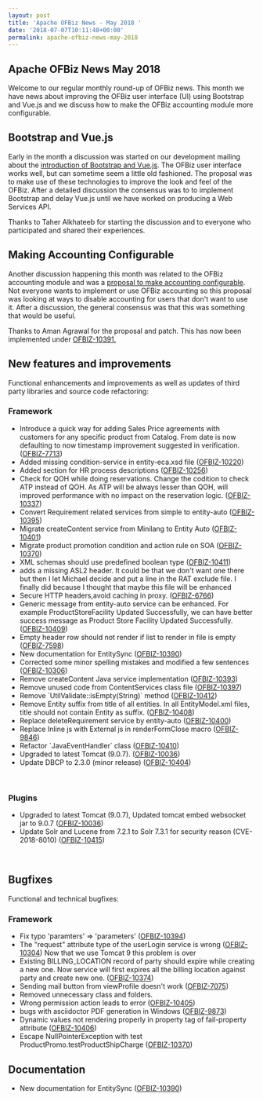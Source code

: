 ```yaml
---
layout: post
title: 'Apache OFBiz News - May 2018 '
date: '2018-07-07T10:11:48+00:00'
permalink: apache-ofbiz-news-may-2018
---
```

<h2>Apache OFBiz News May 2018 </h2>
Welcome to our regular monthly round-up of OFBiz news.
This month we have news about improving the OFBiz user interface (UI) using Bootstrap and Vue.js and we discuss how to make the OFBiz accounting module more configurable.
<!--more--> 
<h2>Bootstrap and Vue.js</h2><p>Early in the month a discussion was started on our development mailing about the <a href="https://s.apache.org/RG0j" target="_blank" rel="noopener">introduction of Bootstrap and Vue.js</a>. The OFBiz user interface works well, but can sometime seem a little old fashioned. The proposal was to make use of these technologies to improve the look and feel of the OFBiz. After a detailed discussion the consensus was to to implement Bootstrap and delay Vue.js until we have worked on producing a Web Services API.</p><p>Thanks to Taher Alkhateeb for starting the discussion and to everyone who participated and shared their experiences.</p>
<h2>Making Accounting Configurable</h2><p>Another discussion happening this month was related to the OFBiz accounting module and was a <a href="https://s.apache.org/wgWw" target="_blank" rel="noopener">proposal to make accounting configurable</a>. Not everyone wants to implement or use OFBiz accounting so this proposal was looking at ways to disable accounting for users that don't want to use it. After a discussion, the general consensus was that this was something that would be useful.</p><p>Thanks to Aman Agrawal for the proposal and patch. This has now been implemented under  <a href="https://issues.apache.org/jira/browse/OFBIZ-10391" target="_blank" rel="noopener">OFBIZ-10391.</a>


<h2>New features and improvements</h2>
Functional enhancements and improvements as well as updates of third party libraries and source code refactoring:
<h3>Framework</h3>
<ul>
 	<li>Introduce a quick way for adding Sales Price agreements with customers for any specific product from Catalog. From date is now defaulting to now timestamp improvement suggested in verification. (<a href="https://issues.apache.org/jira/browse/OFBIZ-7713">OFBIZ-7713</a>)</li>
 	<li>Added missing condition-service in entity-eca.xsd file (<a href="https://issues.apache.org/jira/browse/OFBIZ-10220">OFBIZ-10220</a>)</li>
 	<li>Added section for HR process descriptions (<a href="https://issues.apache.org/jira/browse/OFBIZ-10256">OFBIZ-10256</a>)</li>
 	<li>Check for QOH while doing reservations. Change the codition to check ATP instead of QOH. As ATP will be always lesser than QOH, will improved performance with no impact on the reservation logic. (<a href="https://issues.apache.org/jira/browse/OFBIZ-10337">OFBIZ-10337</a>)</li>
 	<li>Convert Requirement related services from simple to entity-auto (<a href="https://issues.apache.org/jira/browse/OFBIZ-10395">OFBIZ-10395</a>)</li>
 	<li>Migrate createContent service from Minilang to Entity Auto (<a href="https://issues.apache.org/jira/browse/OFBIZ-10401">OFBIZ-10401</a>)</li>
 	<li>Migrate product promotion condition and action rule on SOA (<a href="https://issues.apache.org/jira/browse/OFBIZ-10370">OFBIZ-10370</a>)</li>
 	<li>XML schemas should use predefined boolean type (<a href="https://issues.apache.org/jira/browse/OFBIZ-10411">OFBIZ-10411</a>)</li>
 	<li>adds a missing ASL2 header. It could be that we don't want one there but then I let Michael decide and put a line in the RAT exclude file. I finally did because I thought that maybe this file will be enhanced</li>
 	<li>Secure HTTP headers,avoid caching in proxy. (<a href="https://issues.apache.org/jira/browse/OFBIZ-6766">OFBIZ-6766</a>)</li>
 	<li>Generic message from entity-auto service can be enhanced. For example ProductStoreFacility Updated Successfully, we can have better success message as Product Store Facility Updated Successfully. (<a href="https://issues.apache.org/jira/browse/OFBIZ-10409">OFBIZ-10409</a>)</li>
 	<li>Empty header row should not render if list to render in file is empty (<a href="https://issues.apache.org/jira/browse/OFBIZ-7598">OFBIZ-7598</a>)</li>
 	<li>New documentation for EntitySync (<a href="https://issues.apache.org/jira/browse/OFBIZ-10390">OFBIZ-10390</a>)</li>
 	<li>Corrected some minor spelling mistakes and modified a few sentences (<a href="https://issues.apache.org/jira/browse/OFBIZ-10306">OFBIZ-10306</a>)</li>
 	<li>Remove createContent Java service implementation (<a href="https://issues.apache.org/jira/browse/OFBIZ-10393">OFBIZ-10393</a>)</li>
 	<li>Remove unused code from ContentServices class file (<a href="https://issues.apache.org/jira/browse/OFBIZ-10397">OFBIZ-10397</a>)</li>
 	<li>Remove `UtilValidate::isEmpty(String)` method (<a href="https://issues.apache.org/jira/browse/OFBIZ-10412">OFBIZ-10412</a>)</li>
 	<li>Remove Entity suffix from title of all entities. In all EntityModel.xml files, title should not contain Entity as suffix. (<a href="https://issues.apache.org/jira/browse/OFBIZ-10408">OFBIZ-10408</a>)</li>
 	<li>Replace deleteRequirement service by entity-auto (<a href="https://issues.apache.org/jira/browse/OFBIZ-10400">OFBIZ-10400</a>)</li>
 	<li>Replace Inline js with External js in renderFormClose macro (<a href="https://issues.apache.org/jira/browse/OFBIZ-9846">OFBIZ-9846</a>)</li>
 	<li>Refactor `JavaEventHandler` class (<a href="https://issues.apache.org/jira/browse/OFBIZ-10410">OFBIZ-10410</a>)</li>
 	<li>Upgraded to latest Tomcat (9.0.7). (<a href="https://issues.apache.org/jira/browse/OFBIZ-10036">OFBIZ-10036</a>)</li>
 	<li>Update DBCP to 2.3.0 (minor release) (<a href="https://issues.apache.org/jira/browse/OFBIZ-10404">OFBIZ-10404</a>)</li>
</ul>
&nbsp;
<h3>Plugins</h3>
<ul>
 	<li>Upgraded to latest Tomcat (9.0.7), Updated tomcat embed websocket jar to 9.0.7 (<a href="https://issues.apache.org/jira/browse/OFBIZ-10036">OFBIZ-10036</a>)</li>
 	<li>Update Solr and Lucene from 7.2.1 to Solr 7.3.1 for security reason (CVE-2018-8010) (<a href="https://issues.apache.org/jira/browse/OFBIZ-10415">OFBIZ-10415</a>)</li>
</ul>
&nbsp;
<h2>Bugfixes</h2>
Functional and technical bugfixes:
<h3>Framework</h3>
<ul>
 	<li>Fix typo 'paramters' =&gt; 'parameters' (<a href="https://issues.apache.org/jira/browse/OFBIZ-10394">OFBIZ-10394</a>)</li>
 	<li>The "request" attribute type of the userLogin service is wrong (<a href="https://issues.apache.org/jira/browse/OFBIZ-10304">OFBIZ-10304</a>)
Now that we use Tomcat 9 this problem is over</li>
 	<li>Existing BILLING_LOCATION record of party should expire while creating a new one. Now service will first expires all the billing location against party and create new one. (<a href="https://issues.apache.org/jira/browse/OFBIZ-10374">OFBIZ-10374</a>)</li>
 	<li>Sending mail button from viewProfile doesn't work (<a href="https://issues.apache.org/jira/browse/OFBIZ-7075">OFBIZ-7075</a>)</li>
 	<li>Removed unnecessary class and folders.</li>
 	<li>Wrong permission action leads to error (<a href="https://issues.apache.org/jira/browse/OFBIZ-10405">OFBIZ-10405</a>)</li>
 	<li>bugs with asciidoctor PDF generation in Windows (<a href="https://issues.apache.org/jira/browse/OFBIZ-9873">OFBIZ-9873</a>)</li>
 	<li>Dynamic values not rendering properly in property tag of fail-property attribute (<a href="https://issues.apache.org/jira/browse/OFBIZ-10406">OFBIZ-10406</a>)</li>
 	<li>Escape NullPointerException with test ProductPromo.testProductShipCharge (<a href="https://issues.apache.org/jira/browse/OFBIZ-10370">OFBIZ-10370</a>)</li>
</ul>

<h2>Documentation</h2>
<ul>
 	<li>New documentation for EntitySync (<a href="https://issues.apache.org/jira/browse/OFBIZ-10390">OFBIZ-10390</a>)</li>
</ul>
